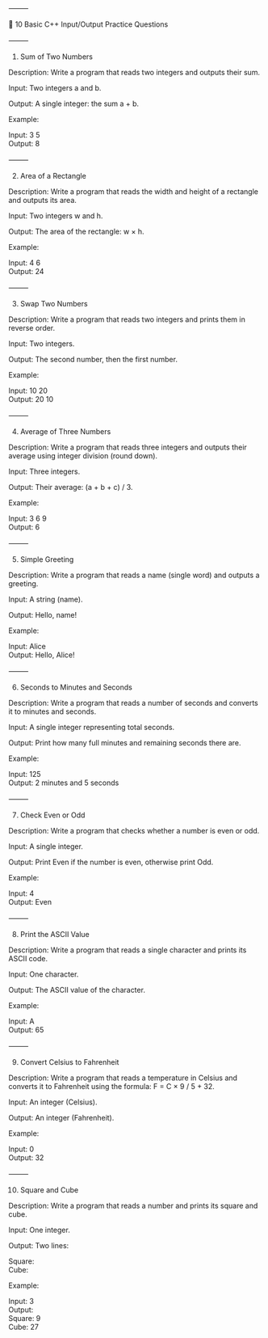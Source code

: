 
⸻

🧾 10 Basic C++ Input/Output Practice Questions

⸻

1. Sum of Two Numbers

Description:
Write a program that reads two integers and outputs their sum.

Input:
Two integers a and b.

Output:
A single integer: the sum a + b.

Example:

Input: 3 5  
Output: 8


⸻

2. Area of a Rectangle

Description:
Write a program that reads the width and height of a rectangle and outputs its area.

Input:
Two integers w and h.

Output:
The area of the rectangle: w × h.

Example:

Input: 4 6  
Output: 24


⸻

3. Swap Two Numbers

Description:
Write a program that reads two integers and prints them in reverse order.

Input:
Two integers.

Output:
The second number, then the first number.

Example:

Input: 10 20  
Output: 20 10


⸻

4. Average of Three Numbers

Description:
Write a program that reads three integers and outputs their average using integer division (round down).

Input:
Three integers.

Output:
Their average: (a + b + c) / 3.

Example:

Input: 3 6 9  
Output: 6


⸻

5. Simple Greeting

Description:
Write a program that reads a name (single word) and outputs a greeting.

Input:
A string (name).

Output:
Hello, name!

Example:

Input: Alice  
Output: Hello, Alice!


⸻

6. Seconds to Minutes and Seconds

Description:
Write a program that reads a number of seconds and converts it to minutes and seconds.

Input:
A single integer representing total seconds.

Output:
Print how many full minutes and remaining seconds there are.

Example:

Input: 125  
Output: 2 minutes and 5 seconds


⸻

7. Check Even or Odd

Description:
Write a program that checks whether a number is even or odd.

Input:
A single integer.

Output:
Print Even if the number is even, otherwise print Odd.

Example:

Input: 4  
Output: Even


⸻

8. Print the ASCII Value

Description:
Write a program that reads a single character and prints its ASCII code.

Input:
One character.

Output:
The ASCII value of the character.

Example:

Input: A  
Output: 65


⸻

9. Convert Celsius to Fahrenheit

Description:
Write a program that reads a temperature in Celsius and converts it to Fahrenheit using the formula: F = C × 9 / 5 + 32.

Input:
An integer (Celsius).

Output:
An integer (Fahrenheit).

Example:

Input: 0  
Output: 32


⸻

10. Square and Cube

Description:
Write a program that reads a number and prints its square and cube.

Input:
One integer.

Output:
Two lines:

Square: <square>  
Cube: <cube>

Example:

Input: 3  
Output:  
Square: 9  
Cube: 27


